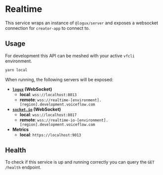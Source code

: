 # Realtime

This service wraps an instance of `@logux/server` and exposes a websocket connection for `creator-app` to connect to.

## Usage

For development this API can be meshed with your active `vfcli` environment.

```sh
yarn local
```

When running, the following servers will be exposed:

- **[`logux`](https://logux.org/) (WebSocket)**
  - **local**: `wss://localhost:8013`
  - **remote**: `wss://realtime-[environment].[region].development.voiceflow.com`
- **[`socket.io`](https://socket.io/) (WebSocket)**
  - **local**: `wss://localhost:8017`
  - **remote**: `wss://realtime-io-[environment].[region].development.voiceflow.com`
- **Metrics**
  - **local**: `https://localhost:9013`

## Health

To check if this service is up and running correctly you can query the `GET /health` endpoint.
